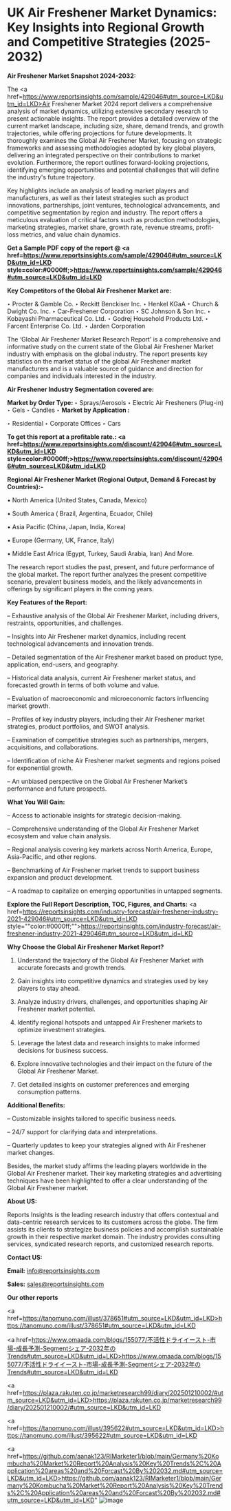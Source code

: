 # UK Air Freshener Market Dynamics: Key Insights into Regional Growth and Competitive Strategies (2025-2032)

<strong>Air Freshener Market Snapshot 2024-2032:</strong>

The <a href=https://www.reportsinsights.com/sample/429046#utm_source=LKD&utm_id=LKD>Air Freshener Market 2024 report</a> delivers a comprehensive analysis of market dynamics, utilizing extensive secondary research to present actionable insights. The report provides a detailed overview of the current market landscape, including size, share, demand trends, and growth trajectories, while offering projections for future developments. It thoroughly examines the Global Air Freshener Market, focusing on strategic frameworks and assessing methodologies adopted by key global players, delivering an integrated perspective on their contributions to market evolution. Furthermore, the report outlines forward-looking projections, identifying emerging opportunities and potential challenges that will define the industry's future trajectory.

Key highlights include an analysis of leading market players and manufacturers, as well as their latest strategies such as product innovations, partnerships, joint ventures, technological advancements, and competitive segmentation by region and industry. The report offers a meticulous evaluation of critical factors such as production methodologies, marketing strategies, market share, growth rate, revenue streams, profit-loss metrics, and value chain dynamics.

<strong>Get a Sample PDF copy of the report @ <a href=https://www.reportsinsights.com/sample/429046#utm_source=LKD&utm_id=LKD style=color:#0000ff;>https://www.reportsinsights.com/sample/429046#utm_source=LKD&utm_id=LKD</a></strong>

<strong>Key Competitors of the Global Air Freshener Market are:</strong>

‣ Procter & Gamble Co.
‣ Reckitt Benckiser Inc.
‣ Henkel KGaA
‣ Church & Dwight Co. Inc.
‣ Car-Freshener Corporation
‣ SC Johnson & Son Inc.
‣ Kobayashi Pharmaceutical Co. Ltd.
‣ Godrej Household Products Ltd.
‣ Farcent Enterprise Co. Ltd.
‣ Jarden Corporation

The ‘Global Air Freshener Market Research Report’ is a comprehensive and informative study on the current state of the Global Air Freshener Market industry with emphasis on the global industry. The report presents key statistics on the market status of the global Air Freshener market manufacturers and is a valuable source of guidance and direction for companies and individuals interested in the industry.

<strong>Air Freshener Industry Segmentation covered are:</strong>

<strong>Market by Order Type: </strong>
‣ Sprays/Aerosols
‣ Electric Air Fresheners (Plug-in)
‣ Gels
‣ Candles
‣ 
<strong>Market by Application :</strong>

‣ Residential
‣ Corporate Offices
‣ Cars

<strong>To get this report at a profitable rate.: <a href=https://www.reportsinsights.com/discount/429046#utm_source=LKD&utm_id=LKD style=color:#0000ff;>https://www.reportsinsights.com/discount/429046#utm_source=LKD&utm_id=LKD</a></strong>

<strong>Regional Air Freshener Market (Regional Output, Demand &amp; Forecast by Countries):-</strong>

• North America (United States, Canada, Mexico)

• South America ( Brazil, Argentina, Ecuador, Chile)

• Asia Pacific (China, Japan, India, Korea)

• Europe (Germany, UK, France, Italy)

• Middle East Africa (Egypt, Turkey, Saudi Arabia, Iran) And More.

The research report studies the past, present, and future performance of the global market. The report further analyzes the present competitive scenario, prevalent business models, and the likely advancements in offerings by significant players in the coming years.

<strong>Key Features of the Report:</strong>

– Exhaustive analysis of the Global Air Freshener Market, including drivers, restraints, opportunities, and challenges.

– Insights into Air Freshener market dynamics, including recent technological advancements and innovation trends.

– Detailed segmentation of the Air Freshener market based on product type, application, end-users, and geography.

– Historical data analysis, current Air Freshener market status, and forecasted growth in terms of both volume and value.

– Evaluation of macroeconomic and microeconomic factors influencing market growth.

– Profiles of key industry players, including their Air Freshener market strategies, product portfolios, and SWOT analysis.

– Examination of competitive strategies such as partnerships, mergers, acquisitions, and collaborations.

– Identification of niche Air Freshener market segments and regions poised for exponential growth.

– An unbiased perspective on the Global Air Freshener Market’s performance and future prospects.

<strong>What You Will Gain:</strong>

– Access to actionable insights for strategic decision-making.

– Comprehensive understanding of the Global Air Freshener Market ecosystem and value chain analysis.

– Regional analysis covering key markets across North America, Europe, Asia-Pacific, and other regions.

– Benchmarking of Air Freshener market trends to support business expansion and product development.

– A roadmap to capitalize on emerging opportunities in untapped segments.

<strong>Explore the Full Report Description, TOC, Figures, and Charts:</strong>
<a href=https://reportsinsights.com/industry-forecast/air-freshener-industry-2021-429046#utm_source=LKD&utm_id=LKD style=""color:#0000ff;"">https://reportsinsights.com/industry-forecast/air-freshener-industry-2021-429046#utm_source=LKD&utm_id=LKD</a>

<strong>Why Choose the Global Air Freshener Market Report?</strong>

1. Understand the trajectory of the Global Air Freshener Market with accurate forecasts and growth trends.

2. Gain insights into competitive dynamics and strategies used by key players to stay ahead.

3. Analyze industry drivers, challenges, and opportunities shaping Air Freshener market potential.

4. Identify regional hotspots and untapped Air Freshener markets to optimize investment strategies.

5. Leverage the latest data and research insights to make informed decisions for business success.

6. Explore innovative technologies and their impact on the future of the Global Air Freshener Market.

7. Get detailed insights on customer preferences and emerging consumption patterns.

<strong>Additional Benefits:</strong>

– Customizable insights tailored to specific business needs.

– 24/7 support for clarifying data and interpretations.

– Quarterly updates to keep your strategies aligned with Air Freshener market changes.

Besides, the market study affirms the leading players worldwide in the Global Air Freshener market. Their key marketing strategies and advertising techniques have been highlighted to offer a clear understanding of the Global Air Freshener market.

<strong><strong>About US</strong>:</strong>

Reports Insights is the leading research industry that offers contextual and data-centric research services to its customers across the globe. The firm assists its clients to strategize business policies and accomplish sustainable growth in their respective market domain. The industry provides consulting services, syndicated research reports, and customized research reports.

<strong>Contact US:</strong>

<p class=><b>Email:</b> <a href=mailto:info@reportsinsights.com>info@reportsinsights.com</a></p>
<p class=><b>Sales:</b> <a href=mailto:sales@reportsinsights.com>sales@reportsinsights.com</a></p>

<strong>Our other reports</strong>

<a href=https://tanomuno.com/illust/378651#utm_source=LKD&utm_id=LKD>https://tanomuno.com/illust/378651#utm_source=LKD&utm_id=LKD</a>

<a href=https://www.omaada.com/blogs/155077/不活性ドライイースト-市場-成長予測-Segmentシェア-2032年のTrends#utm_source=LKD&utm_id=LKD>https://www.omaada.com/blogs/155077/不活性ドライイースト-市場-成長予測-Segmentシェア-2032年のTrends#utm_source=LKD&utm_id=LKD</a>

<a href=https://plaza.rakuten.co.jp/marketresearch99/diary/202501210002/#utm_source=LKD&utm_id=LKD>https://plaza.rakuten.co.jp/marketresearch99/diary/202501210002/#utm_source=LKD&utm_id=LKD</a>

<a href=https://tanomuno.com/illust/395622#utm_source=LKD&utm_id=LKD>https://tanomuno.com/illust/395622#utm_source=LKD&utm_id=LKD</a>

<a href=https://github.com/aanak123/RIMarketer1/blob/main/Germany%20Kombucha%20Market%20Report%20Analysis%20Key%20Trends%2C%20Application%20areas%20and%20Forcast%20By%202032.md#utm_source=LKD&utm_id=LKD>https://github.com/aanak123/RIMarketer1/blob/main/Germany%20Kombucha%20Market%20Report%20Analysis%20Key%20Trends%2C%20Application%20areas%20and%20Forcast%20By%202032.md#utm_source=LKD&utm_id=LKD</a>"
![image](https://github.com/user-attachments/assets/478a785a-6c3a-4119-b59e-a3ff71b0c7c5)

